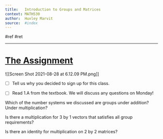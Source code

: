 ```yaml
---
title:   Introduction to Groups and Matrices
context: MATH530
author:  Huxley Marvit
source:  #index
---
```


#ref #ret 

---

# [The Assignment](https://nuevaschool.instructure.com/courses/3718/assignments/61005)

![[Screen Shot 2021-08-28 at 6.12.09 PM.png]]

- [ ] Tell us why you decided to sign up for this class.

- [ ] Read 1.A from the textbook. We will discuss any questions on Monday! 

Which of the number systems we discussed are groups under addition? Under multiplication?

Is there a multiplication for 3 by 1 vectors that satisfies all group requirements?

Is there an identity for multiplication on 2 by 2 matrices?
